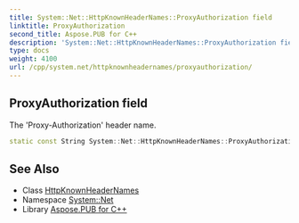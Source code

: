 ```yaml
---
title: System::Net::HttpKnownHeaderNames::ProxyAuthorization field
linktitle: ProxyAuthorization
second_title: Aspose.PUB for C++
description: 'System::Net::HttpKnownHeaderNames::ProxyAuthorization field. The ''Proxy-Authorization'' header name in C++.'
type: docs
weight: 4100
url: /cpp/system.net/httpknownheadernames/proxyauthorization/
---
```

## ProxyAuthorization field


The 'Proxy-Authorization' header name.

```cpp
static const String System::Net::HttpKnownHeaderNames::ProxyAuthorization
```

## See Also

* Class [HttpKnownHeaderNames](../)
* Namespace [System::Net](../../)
* Library [Aspose.PUB for C++](../../../)
